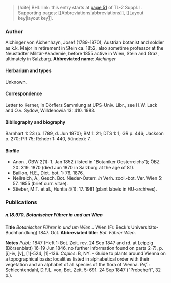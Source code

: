 > [!cite] BHL link: this entry starts at [page 51](https://www.biodiversitylibrary.org/page/33264740) of TL-2 Suppl. I.
> Supporting pages: [[Abbreviations|abbreviations]], [[Layout key|layout key]].

### Author

Aichinger von Aichenhayn, Josef (1789-1870), Austrian botanist and soldier as k.k. Major in retirement in Stein ca. 1852, also sometime professor at the Neustädter Militär-Akademie, before 1855 active in Wien, Stein and Graz, ultimately in Salzburg. 
**Abbreviated name**: *Aichinger*

#### Herbarium and types

Unknown.

#### Correspondence

Letter to Kerner, in Dörflers Sammlung at UPS-Univ. Libr., see H.W. Lack and O.v. Sydow, Willdenowia 13: 410. 1983.

#### Bibliography and biography

Barnhart 1: 23 (b. 1789, d. Jun 1870); BM 1: 21; DTS 1: 1; GR p. 446; Jackson p. 270; PR 75; Rehder 1: 440, 5(index): 7.

#### Biofile

- Anon., ÖBW 2(1): 1. Jan 1852 (listed in "Botaniker Oesterreichs"); ÖBZ 20: 319. 1870 (died Jun 1870 in Salzburg at the age of 81).
- Baillon, H.E., Dict. bot. 1: 76. 1876.
- Neilreich, A., Gesch. Bot. Nieder-Österr. *in* Verh. zool.-bot. Ver. Wien 5: 57. 1855 (brief curr. vitae).
- Stieber, M.T. et al., Huntia 4(1): 17. 1981 (plant labels in HU-archives).

### Publications

##### n.18.970. Botanischer Führer in und um Wien

**Title**
*Botanischer Führer in und um Wien*... Wien (Fr. Beck's Universitäts-Buchhandlung) 1847. Oct.
**Abbreviated title**: *Bot. Führer Wien*.

**Notes**
*Publ*.: 1847 (Heft 1: Bot. Zeit. rev. 24 Sep 1847 and rd. at Leipzig (Börsenblatt) 16-19 Jun 1846, no further information found on parts 2-7), p.\[i\]-iv, \[v\], \[1\]-524, \[1\]-136. *Copies*: B, NY. – Guide to plants around Vienna on a topographical basis: localities listed in alphabetical order with their vegetation and an alphabet of all species of the flora of Vienna.
*Ref*.: Schlechtendahl, D.F.L. von, Bot. Zeit. 5: 691. 24 Sep 1847 ("Probeheft", 32 p.).

